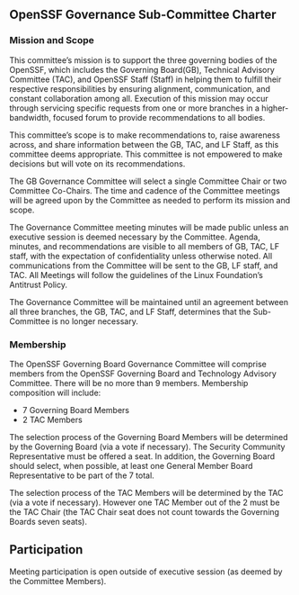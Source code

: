 ## OpenSSF Governance Sub-Committee Charter
### Mission and Scope
This committee’s mission is to support the three governing bodies of the OpenSSF, which includes the Governing Board(GB), Technical Advisory Committee (TAC), and OpenSSF Staff (Staff) in helping them to fulfill their respective responsibilities by ensuring alignment, communication, and constant collaboration among all. Execution of this mission may occur through servicing specific requests from one or more branches in a higher-bandwidth, focused forum to provide recommendations to all bodies.  

This committee’s scope is to make recommendations to, raise awareness across, and share information between the GB, TAC, and LF Staff, as this committee deems appropriate. This committee is not empowered to make decisions but will vote on its recommendations.  

The GB Governance Committee will select a single Committee Chair or two Committee Co-Chairs. The time and cadence of the Committee meetings will be agreed upon by the Committee as needed to perform its mission and scope.

The Governance Committee meeting minutes will be made public unless an executive session is deemed necessary by the Committee. Agenda, minutes, and recommendations are visible to all members of GB, TAC, LF staff, with the expectation of confidentiality unless otherwise noted. All communications from the Committee will be sent to the GB, LF staff, and TAC. All Meetings will follow the guidelines of the Linux Foundation’s Antitrust Policy. 

The Governance Committee will be maintained until an agreement between all three branches, the GB, TAC, and LF Staff, determines that the Sub-Committee is no longer necessary. 

### Membership
The OpenSSF Governing Board Governance Committee will comprise members from the OpenSSF Governing Board and Technology Advisory Committee. There will be no more than 9 members. Membership composition will include:
- 7 Governing Board Members
- 2 TAC Members

The selection process of the Governing Board Members will be determined by the Governing Board (via a vote if necessary). The Security Community Representative must be offered a seat. In addition, the Governing Board should select, when possible, at least one General Member Board Representative to be part of the 7 total. 


The selection process of the TAC Members will be determined by the TAC (via a vote if necessary). However one TAC Member out of the 2 must be the TAC Chair (the TAC Chair seat does not count towards the Governing Boards seven seats).

## Participation
Meeting participation is open outside of executive session (as deemed by the Committee Members). 
